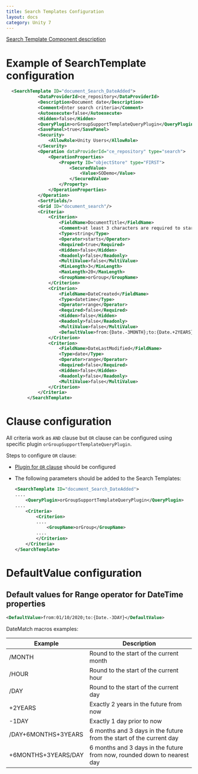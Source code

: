 ```yaml
---
title: Search Templates Configuration
layout: docs
category: Unity 7
---
```

[Search Template Component description](../components/search-template.md)

# Example of SearchTemplate configuration

```xml
  <SearchTemplate ID="document_Search_DateAdded">
            <DataProviderId>ce_repository</DataProviderId>
            <Description>Document date</Description>
            <Comment>Enter search criteria</Comment>
            <Autoexecute>false</Autoexecute>
            <Hidden>false</Hidden>
			<QueryPlugin>orGroupSupportTemplateQueryPlugin</QueryPlugin>
			<SavePanel>true</SavePanel>
            <Security>
                <AllowRole>Unity Users</AllowRole>
            </Security>
            <Operation dataProviderId="ce_repository" type="search">
                <OperationProperties>
                    <Property ID="objectStore" type="FIRST">
                        <SecuredValue>
                            <Value>SODemo</Value>
                        </SecuredValue>
                    </Property>
                </OperationProperties>
            </Operation>
            <SortFields/>
            <Grid ID="document_search"/>
            <Criteria>
				<Criterion>
                    <FieldName>DocumentTitle</FieldName>
                    <Comment>at least 3 characters are required to start the search</Comment>
                    <Type>string</Type>
                    <Operator>starts</Operator>
                    <Required>true</Required>
                    <Hidden>false</Hidden>
                    <Readonly>false</Readonly>
                    <MultiValue>false</MultiValue>
                    <MinLength>3</MinLength>
                    <MaxLength>20</MaxLength>
                    <GroupName>orGroup</GroupName>
                </Criterion>
                <Criterion>
                    <FieldName>DateCreated</FieldName>
                    <Type>datetime</Type>
                    <Operator>range</Operator>
                    <Required>false</Required>
                    <Hidden>false</Hidden>
                    <Readonly>false</Readonly>
                    <MultiValue>false</MultiValue>
					<DefaultValue>from:{Date.-3MONTH};to:{Date.+2YEARS}</DefaultValue>
                </Criterion>
                <Criterion>
                    <FieldName>DateLastModified</FieldName>
                    <Type>date</Type>
                    <Operator>range</Operator>
                    <Required>false</Required>
                    <Hidden>false</Hidden>
                    <Readonly>false</Readonly>
                    <MultiValue>false</MultiValue>
                </Criterion>
            </Criteria>
        </SearchTemplate>
```
# Clause configuration

All criteria work as `AND` clause but `OR` clause can be configured using specific plugin `orGroupSupportTemplateQueryPlugin`. 

Steps to configure `OR` clause: 
- [Plugin for `OR` clause](tags-list/plugins-tag/plugin-for-or-clause.md) should be configured
- The following parameters should be added to the Search Templates: 

    ```xml
    <SearchTemplate ID="document_Search_DateAdded">
    ....
        <QueryPlugin>orGroupSupportTemplateQueryPlugin</QueryPlugin>
    ....
        <Criteria>
            <Criterion>
            ....
                <GroupName>orGroup</GroupName>
            ....
            </Criterion>
        </Criteria>
    </SearchTemplate>
    ```

# DefaultValue configuration

## Default values for Range operator for DateTime properties

```xml
<DefaultValue>from:01/10/2020;to:{Date.-3DAY}</DefaultValue>
```
DateMatch macros examples:

| Example             | Description                                                             |
| ------------------- | ----------------------------------------------------------------------- |
| /MONTH              | Round to the start of the current month                                 |
| /HOUR               | Round to the start of the current hour                                  |
| /DAY                | Round to the start of the current day                                   |
| +2YEARS             | Exactly 2 years in the future from now                                  |
| -1DAY               | Exactly 1 day prior to now                                              |
| /DAY+6MONTHS+3YEARS | 6 months and 3 days in the future from the start of the current day     |
| +6MONTHS+3YEARS/DAY | 6 months and 3 days in the future from now, rounded down to nearest day |
